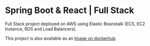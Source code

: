 # Spring Boot & React | Full Stack
Full Stack project deployed on AWS using Elastic Beanstalk (ECS, EC2 Instance, RDS and Load Balancers).

This project is also available as an [Image on dockerhub](https://hub.docker.com/repository/docker/jaimayal/spring-customers-api/general)
